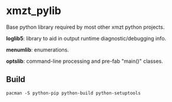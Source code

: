 # xmzt_pylib

Base python library required by most other xmzt python projects.

**loglib5**: library to aid in output runtime diagnostic/debugging info.

**menumlib**: enumerations.

**optslib**: command-line processing and pre-fab "main()" classes.

## Build
```
pacman -S python-pip python-build python-setuptools
```
